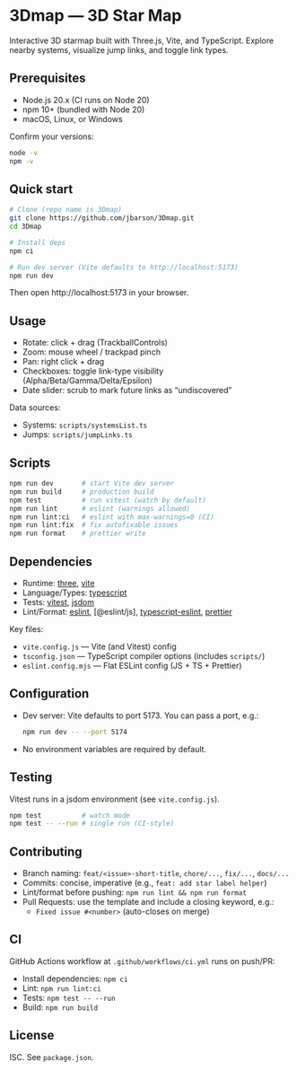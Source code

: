 # 3Dmap — 3D Star Map

Interactive 3D starmap built with Three.js, Vite, and TypeScript. Explore nearby systems, visualize jump links, and toggle link types.

## Prerequisites

- Node.js 20.x (CI runs on Node 20)
- npm 10+ (bundled with Node 20)
- macOS, Linux, or Windows

Confirm your versions:

```bash
node -v
npm -v
```

## Quick start

```bash
# Clone (repo name is 3Dmap)
git clone https://github.com/jbarson/3Dmap.git
cd 3Dmap

# Install deps
npm ci

# Run dev server (Vite defaults to http://localhost:5173)
npm run dev
```

Then open http://localhost:5173 in your browser.

## Usage

- Rotate: click + drag (TrackballControls)
- Zoom: mouse wheel / trackpad pinch
- Pan: right click + drag
- Checkboxes: toggle link-type visibility (Alpha/Beta/Gamma/Delta/Epsilon)
- Date slider: scrub to mark future links as “undiscovered”

Data sources:
- Systems: `scripts/systemsList.ts`
- Jumps: `scripts/jumpLinks.ts`

## Scripts

```bash
npm run dev       # start Vite dev server
npm run build     # production build
npm test          # run vitest (watch by default)
npm run lint      # eslint (warnings allowed)
npm run lint:ci   # eslint with max-warnings=0 (CI)
npm run lint:fix  # fix autofixable issues
npm run format    # prettier write
```

## Dependencies

- Runtime: [three], [vite]
- Language/Types: [typescript]
- Tests: [vitest], [jsdom]
- Lint/Format: [eslint], [@eslint/js], [typescript-eslint], [prettier]

Key files:
- `vite.config.js` — Vite (and Vitest) config
- `tsconfig.json` — TypeScript compiler options (includes `scripts/`)
- `eslint.config.mjs` — Flat ESLint config (JS + TS + Prettier)

## Configuration

- Dev server: Vite defaults to port 5173. You can pass a port, e.g.:
	```bash
	npm run dev -- --port 5174
	```
- No environment variables are required by default.

## Testing

Vitest runs in a jsdom environment (see `vite.config.js`).

```bash
npm test          # watch mode
npm test -- --run # single run (CI-style)
```

## Contributing

- Branch naming: `feat/<issue>-short-title`, `chore/...`, `fix/...`, `docs/...`
- Commits: concise, imperative (e.g., `feat: add star label helper`)
- Lint/format before pushing: `npm run lint && npm run format`
- Pull Requests: use the template and include a closing keyword, e.g.:
	- `Fixed issue #<number>` (auto-closes on merge)

## CI

GitHub Actions workflow at `.github/workflows/ci.yml` runs on push/PR:
- Install dependencies: `npm ci`
- Lint: `npm run lint:ci`
- Tests: `npm test -- --run`
- Build: `npm run build`

## License

ISC. See `package.json`.

<!-- references -->
[three]: https://threejs.org/
[vite]: https://vitejs.dev/
[typescript]: https://www.typescriptlang.org/
[vitest]: https://vitest.dev/
[jsdom]: https://github.com/jsdom/jsdom
[eslint]: https://eslint.org/
[\@eslint/js]: https://github.com/eslint/js
[typescript-eslint]: https://typescript-eslint.io/
[prettier]: https://prettier.io/